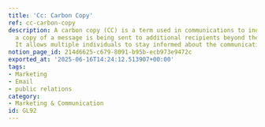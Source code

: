 ```yaml
---
title: 'Cc: Carbon Copy'
ref: cc-carbon-copy
description: A carbon copy (CC) is a term used in communications to indicate that
  a copy of a message is being sent to additional recipients beyond the primary recipient.
  It allows multiple individuals to stay informed about the communication.
notion_page_id: 214d6625-c679-8091-b95b-ecb973e9472c
exported_at: '2025-06-16T14:24:12.513907+00:00'
tags:
- Marketing
- Email
- public relations
category:
- Marketing & Communication
id: GL92
---
```


